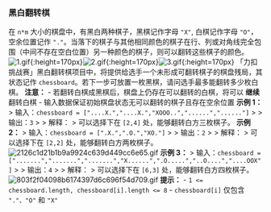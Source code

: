 ### 黑白翻转棋 ###
在 `n*m` 大小的棋盘中，有黑白两种棋子，黑棋记作字母 `"X"`, 白棋记作字母 `"O"`，空余位置记作 `"."`。当落下的棋子与其他相同颜色的棋子在行、列或对角线完全包围（中间不存在空白位置）另一种颜色的棋子，则可以翻转这些棋子的颜色。 ![1.gif](https://pic.leetcode-cn.com/1630396029-eTgzpN-6da662e67368466a96d203f67bb6e793.gif){:height=170px}![2.gif](https://pic.leetcode-cn.com/1630396240-nMvdcc-8e4261afe9f60e05a4f740694b439b6b.gif){:height=170px}![3.gif](https://pic.leetcode-cn.com/1630396291-kEtzLL-6fcb682daeecb5c3f56eb88b23c81d33.gif){:height=170px} 「力扣挑战赛」黑白翻转棋项目中，将提供给选手一个未形成可翻转棋子的棋盘残局，其状态记作 `chessboard`。若下一步可放置一枚黑棋，请问选手最多能翻转多少枚白棋。 **注意：** - 若翻转白棋成黑棋后，棋盘上仍存在可以翻转的白棋，将可以 **继续** 翻转白棋 - 输入数据保证初始棋盘状态无可以翻转的棋子且存在空余位置 **示例 1：** > 输入：`chessboard = ["....X.","....X.","XOOO..","......","......"]` > > 输出：`3` > > 解释： > 可以选择下在 `[2,4]` 处，能够翻转白方三枚棋子。 **示例 2：** > 输入：`chessboard = [".X.",".O.","XO."]` > > 输出：`2` > > 解释： > 可以选择下在 `[2,2]` 处，能够翻转白方两枚棋子。 ![2126c1d21b1b9a9924c639d449cc6e65.gif](https://pic.leetcode-cn.com/1626683255-OBtBud-2126c1d21b1b9a9924c639d449cc6e65.gif) **示例 3：** > 输入：`chessboard = [".......",".......",".......","X......",".O.....","..O....","....OOX"]` > > 输出：`4` > > 解释： > 可以选择下在 `[6,3]` 处，能够翻转白方四枚棋子。 ![803f2f04098b6174397d6c696f54d709.gif](https://pic.leetcode-cn.com/1630393770-Puyked-803f2f04098b6174397d6c696f54d709.gif) **提示：** - `1 <= chessboard.length, chessboard[i].length <= 8` - `chessboard[i]` 仅包含 `"."、"O"` 和 `"X"`
